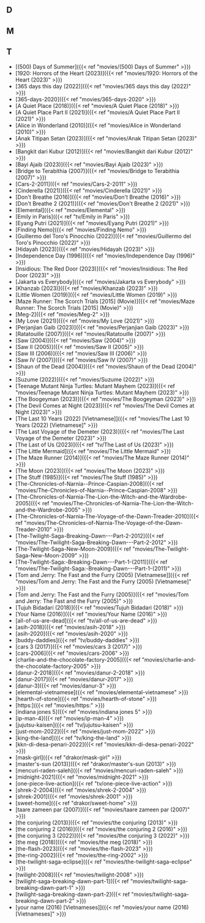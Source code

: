 


## D
## M
## T
- [(500) Days of Summer]({{< ref "movies/(500) Days of Summer" >}})
- [1920: Horrors of the Heart (2023)]({{< ref "movies/1920: Horrors of the Heart (2023)" >}})
- [365 days this day (2022)]({{< ref "movies/365 days this day (2022)" >}})
- [365-days-2020]({{< ref "movies/365-days-2020" >}})
- [A Quiet Place (2018)]({{< ref "movies/A Quiet Place (2018)" >}})
- [A Quiet Place Part II (2021)]({{< ref "movies/A Quiet Place Part II (2021)" >}})
- [Alice in Wonderland (2010)]({{< ref "movies/Alice in Wonderland (2010)" >}})
- [Anak Titipan Setan (2023)]({{< ref "movies/Anak Titipan Setan (2023)" >}})
- [Bangkit dari Kubur (2012)]({{< ref "movies/Bangkit dari Kubur (2012)" >}})
- [Bayi Ajaib (2023)]({{< ref "movies/Bayi Ajaib (2023)" >}})
- [Bridge to Terabithia (2007)]({{< ref "movies/Bridge to Terabithia (2007)" >}})
- [Cars-2-2011]({{< ref "movies/Cars-2-2011" >}})
- [Cinderella (2021)]({{< ref "movies/Cinderella (2021)" >}})
- [Don't Breathe (2016)]({{< ref "movies/Don't Breathe (2016)" >}})
- [Don't Breathe 2 (2021)]({{< ref "movies/Don't Breathe 2 (2021)" >}})
- [Elemental]({{< ref "movies/Elemental" >}})
- [Emily in Paris]({{< ref "tv/Emily in Paris" >}})
- [Eyang Putri (2021)]({{< ref "movies/Eyang Putri (2021)" >}})
- [Finding Nemo]({{< ref "movies/Finding Nemo" >}})
- [Guillermo del Toro's Pinocchio (2022)]({{< ref "movies/Guillermo del Toro's Pinocchio (2022)" >}})
- [Hidayah (2023)]({{< ref "movies/Hidayah (2023)" >}})
- [Independence Day (1996)]({{< ref "movies/Independence Day (1996)" >}})
- [Insidious: The Red Door (2023)]({{< ref "movies/Insidious: The Red Door (2023)" >}})
- [Jakarta vs Everybody]({{< ref "movies/Jakarta vs Everybody" >}})
- [Khanzab (2023)]({{< ref "movies/Khanzab (2023)" >}})
- [Little Women (2019)]({{< ref "movies/Little Women (2019)" >}})
- [Maze Runner: The Scorch Trials [2015] (Movie)]({{< ref "movies/Maze Runner: The Scorch Trials [2015] (Movie)" >}})
- [Meg-2]({{< ref "movies/Meg-2" >}})
- [My Love (2021)]({{< ref "movies/My Love (2021)" >}})
- [Perjanjian Gaib (2023)]({{< ref "movies/Perjanjian Gaib (2023)" >}})
- [Ratatouille (2007)]({{< ref "movies/Ratatouille (2007)" >}})
- [Saw (2004)]({{< ref "movies/Saw (2004)" >}})
- [Saw II (2005)]({{< ref "movies/Saw II (2005)" >}})
- [Saw III (2006)]({{< ref "movies/Saw III (2006)" >}})
- [Saw IV (2007)]({{< ref "movies/Saw IV (2007)" >}})
- [Shaun of the Dead (2004)]({{< ref "movies/Shaun of the Dead (2004)" >}})
- [Suzume (2022)]({{< ref "movies/Suzume (2022)" >}})
- [Teenage Mutant Ninja Turtles: Mutant Mayhem (2023)]({{< ref "movies/Teenage Mutant Ninja Turtles: Mutant Mayhem (2023)" >}})
- [The Boogeyman (2023)]({{< ref "movies/The Boogeyman (2023)" >}})
- [The Devil Comes at Night (2023)]({{< ref "movies/The Devil Comes at Night (2023)" >}})
- [The Last 10 Years (2022) [Vietnamese]]({{< ref "movies/The Last 10 Years (2022) [Vietnamese]" >}})
- [The Last Voyage of the Demeter (2023)]({{< ref "movies/The Last Voyage of the Demeter (2023)" >}})
- [The Last of Us (2023)]({{< ref "tv/The Last of Us (2023)" >}})
- [The Little Mermaid]({{< ref "movies/The Little Mermaid" >}})
- [The Maze Runner (2014)]({{< ref "movies/The Maze Runner (2014)" >}})
- [The Moon (2023)]({{< ref "movies/The Moon (2023)" >}})
- [The Stuff (1985)]({{< ref "movies/The Stuff (1985)" >}})
- [The-Chronicles-of-Narnia--Prince-Caspian-2008]({{< ref "movies/The-Chronicles-of-Narnia--Prince-Caspian-2008" >}})
- [The-Chronicles-of-Narnia-The-Lion-the-Witch-and-the-Wardrobe-2005]({{< ref "movies/The-Chronicles-of-Narnia-The-Lion-the-Witch-and-the-Wardrobe-2005" >}})
- [The-Chronicles-of-Narnia-The-Voyage-of-the-Dawn-Treader-2010]({{< ref "movies/The-Chronicles-of-Narnia-The-Voyage-of-the-Dawn-Treader-2010" >}})
- [The-Twilight-Saga-Breaking-Dawn---Part-2-2012]({{< ref "movies/The-Twilight-Saga-Breaking-Dawn---Part-2-2012" >}})
- [The-Twilight-Saga-New-Moon-2009]({{< ref "movies/The-Twilight-Saga-New-Moon-2009" >}})
- [The-Twilight-Saga:-Breaking-Dawn---Part-1-(2011)]({{< ref "movies/The-Twilight-Saga:-Breaking-Dawn---Part-1-(2011)" >}})
- [Tom and Jerry: The Fast and the Furry (2005) [Vietnamese]]({{< ref "movies/Tom and Jerry: The Fast and the Furry (2005) [Vietnamese]" >}})
- [Tom and Jerry: The Fast and the Furry (2005)]({{< ref "movies/Tom and Jerry: The Fast and the Furry (2005)" >}})
- [Tujuh Bidadari (2018)]({{< ref "movies/Tujuh Bidadari (2018)" >}})
- [Your Name (2016)]({{< ref "movies/Your Name (2016)" >}})
- [all-of-us-are-dead]({{< ref "tv/all-of-us-are-dead" >}})
- [asih-2018]({{< ref "movies/asih-2018" >}})
- [asih-2020]({{< ref "movies/asih-2020" >}})
- [buddy-daddies]({{< ref "tv/buddy-daddies" >}})
- [cars 3 (2017)]({{< ref "movies/cars 3 (2017)" >}})
- [cars-2006]({{< ref "movies/cars-2006" >}})
- [charlie-and-the-chocolate-factory-2005]({{< ref "movies/charlie-and-the-chocolate-factory-2005" >}})
- [danur-2-2018]({{< ref "movies/danur-2-2018" >}})
- [danur-2017]({{< ref "movies/danur-2017" >}})
- [danur-3]({{< ref "movies/danur-3" >}})
- [elemental-vietnamese]({{< ref "movies/elemental-vietnamese" >}})
- [hearth-of-stone]({{< ref "movies/hearth-of-stone" >}})
- [https:]({{< ref "movies/https:" >}})
- [indiana jones 5]({{< ref "movies/indiana jones 5" >}})
- [ip-man-4]({{< ref "movies/ip-man-4" >}})
- [jujutsu-kaisen]({{< ref "tv/jujutsu-kaisen" >}})
- [just-mom-2022]({{< ref "movies/just-mom-2022" >}})
- [king-the-land]({{< ref "tv/king-the-land" >}})
- [kkn-di-desa-penari-2022]({{< ref "movies/kkn-di-desa-penari-2022" >}})
- [mask-girl]({{< ref "drakor/mask-girl" >}})
- [master's-sun (2013)]({{< ref "drakor/master's-sun (2013)" >}})
- [mencuri-raden-saleh]({{< ref "movies/mencuri-raden-saleh" >}})
- [midnight-2021]({{< ref "movies/midnight-2021" >}})
- [one-piece-live-action]({{< ref "tv/one-piece-live-action" >}})
- [shrek-2-2004]({{< ref "movies/shrek-2-2004" >}})
- [shrek-2001]({{< ref "movies/shrek-2001" >}})
- [sweet-home]({{< ref "drakor/sweet-home" >}})
- [taare zameen par (2007)]({{< ref "movies/taare zameen par (2007)" >}})
- [the conjuring (2013)]({{< ref "movies/the conjuring (2013)" >}})
- [the conjuring 2 (2016)]({{< ref "movies/the conjuring 2 (2016)" >}})
- [the conjuring 3 (2022)]({{< ref "movies/the conjuring 3 (2022)" >}})
- [the meg (2018)]({{< ref "movies/the meg (2018)" >}})
- [the-flash-2023]({{< ref "movies/the-flash-2023" >}})
- [the-ring-2002]({{< ref "movies/the-ring-2002" >}})
- [the-twilight-saga-eclipse]({{< ref "movies/the-twilight-saga-eclipse" >}})
- [twilight-2008]({{< ref "movies/twilight-2008" >}})
- [twilight-saga-breaking-dawn-part-1]({{< ref "movies/twilight-saga-breaking-dawn-part-1" >}})
- [twilight-saga-breaking-dawn-part-2]({{< ref "movies/twilight-saga-breaking-dawn-part-2" >}})
- [your name (2016) [Vietnameses]]({{< ref "movies/your name (2016) [Vietnameses]" >}})
